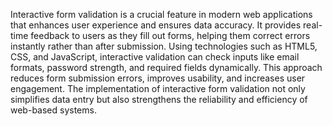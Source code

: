 Interactive form validation is a crucial feature in modern web applications that enhances user experience and ensures data accuracy. It provides real-time feedback to users as they fill out forms, helping them correct errors instantly rather than after submission. Using technologies such as HTML5, CSS, and JavaScript, interactive validation can check inputs like email formats, password strength, and required fields dynamically. This approach reduces form submission errors, improves usability, and increases user engagement. The implementation of interactive form validation not only simplifies data entry but also strengthens the reliability and efficiency of web-based systems.
